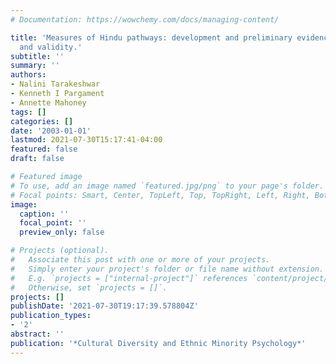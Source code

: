 ```yaml
---
# Documentation: https://wowchemy.com/docs/managing-content/

title: 'Measures of Hindu pathways: development and preliminary evidence of reliability
  and validity.'
subtitle: ''
summary: ''
authors:
- Nalini Tarakeshwar
- Kenneth I Pargament
- Annette Mahoney
tags: []
categories: []
date: '2003-01-01'
lastmod: 2021-07-30T15:17:41-04:00
featured: false
draft: false

# Featured image
# To use, add an image named `featured.jpg/png` to your page's folder.
# Focal points: Smart, Center, TopLeft, Top, TopRight, Left, Right, BottomLeft, Bottom, BottomRight.
image:
  caption: ''
  focal_point: ''
  preview_only: false

# Projects (optional).
#   Associate this post with one or more of your projects.
#   Simply enter your project's folder or file name without extension.
#   E.g. `projects = ["internal-project"]` references `content/project/deep-learning/index.md`.
#   Otherwise, set `projects = []`.
projects: []
publishDate: '2021-07-30T19:17:39.578804Z'
publication_types:
- '2'
abstract: ''
publication: '*Cultural Diversity and Ethnic Minority Psychology*'
---
```

